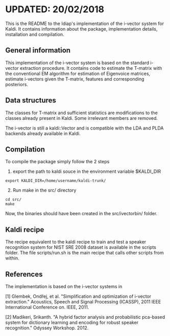 # UPDATED: 20/02/2018
This is the README to the Idiap's implementation of the i-vector
system for Kaldi. It contains information about the package, implementation
details, installation and compilation.

## General information

This implementation of the i-vector system is based on the
standard i-vector extraction procedure. It contains code to estimate
the T-matrix with the conventional EM algorithm for estimation of
Eigenvoice matrices, estimate i-vectors given the T-matrix, features
and corresponding posteriors. 

## Data structures

The classes for T-matrix and sufficient statistics are modifications
to the classes already present in Kaldi. Some irrelevant members are
removed.

The i-vector is still a kaldi::Vector and is compatible with the 
LDA and PLDA backends already available in Kaldi.

## Compilation

To compile the package simply follow the 2 steps

1. export the path to kaldi souce in the environment variable $KALDI_DIR

```
export KALDI_DIR=/home/username/kaldi-trunk/
```

2. Run make in the src/ directory

```
cd src/
make
```

Now, the binaries should have been created in the src/ivectorbin/
folder.

## Kaldi recipe

The recipe equivalent to the kaldi recipe to train and
test a speaker recognition system for NIST SRE 2008 dataset
is available in the scripts folder. The file scripts/run.sh
is the main recipe that calls other scripts from within. 

## References

The implementation is based on the i-vector systems in 

[1] Glembek, Ondřej, et al. "Simplification and optimization of i-vector extraction." Acoustics, Speech and Signal Processing (ICASSP), 2011 IEEE International Conference on. IEEE, 2011.

[2] Madikeri, Srikanth. "A hybrid factor analysis and probabilistic pca-based system for dictionary learning and encoding for robust speaker recognition." Odyssey Workshop. 2012.

